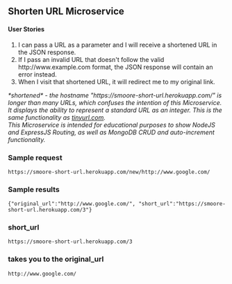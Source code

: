 <h2>Shorten URL Microservice</h2>

<h4>User Stories</h4>
<ol>
	<li>I can pass a URL as a parameter and I will receive a shortened URL in the JSON response.</li>
	<li>If I pass an invalid URL that doesn't follow the valid http://www.example.com format, the JSON response will contain an error instead.</li>
	<li>When I visit that shortened URL, it will redirect me to my original link.</li>
</ol>

<cite>
	*shortened* - the hostname "https://smoore-short-url.herokuapp.com/" is longer than many URLs, which confuses the intention of this Microservice.<br />  
	It displays the ability to represent a standard URL as an integer.  This is the same functionality as <a href="http://tinyurl.com" target="_blank">tinyurl.com</a>.<br />
	This Microservice is intended for educational purposes to show NodeJS and ExpressJS Routing, as well as MongoDB CRUD and auto-increment functionality.
</cite>

<h3>Sample request</h3>
<div><code>https://smoore-short-url.herokuapp.com/new/http://www.google.com/</code></div>
<h3>Sample results</h3>
<div><code>{"original_url":"http://www.google.com/", "short_url":"https://smoore-short-url.herokuapp.com/3"}</code></div>

<h3>short_url</h3>
<code>https://smoore-short-url.herokuapp.com/3</code> 

<h3>takes you to the original_url</h3>
<code>http://www.google.com/</code>
